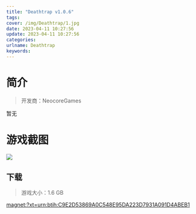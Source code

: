 ```yaml
---
title: "Deathtrap v1.0.6"
tags: 
cover: /img/Deathtrap/1.jpg
date: 2023-04-11 10:27:56
update: 2023-04-11 10:27:56
categories: 
urlname: Deathtrap
keywords: 
---
```

# 简介

> 开发商：NeocoreGames

暂无

# 游戏截图

![](/img/Deathtrap/2.jpg)


## 下载

> 游戏大小：1.6 GB

[magnet:?xt=urn:btih:C9E2D53869A0C548E95DA223D7931A091D4ABEB1](magnet:?xt=urn:btih:C9E2D53869A0C548E95DA223D7931A091D4ABEB1)